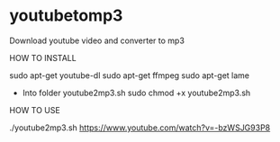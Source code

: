 # youtubetomp3
Download youtube video and converter to mp3

HOW TO INSTALL

sudo apt-get youtube-dl
sudo apt-get ffmpeg
sudo apt-get lame

 - Into folder youtube2mp3.sh
  sudo chmod +x youtube2mp3.sh

HOW TO USE

./youtube2mp3.sh https://www.youtube.com/watch?v=-bzWSJG93P8
